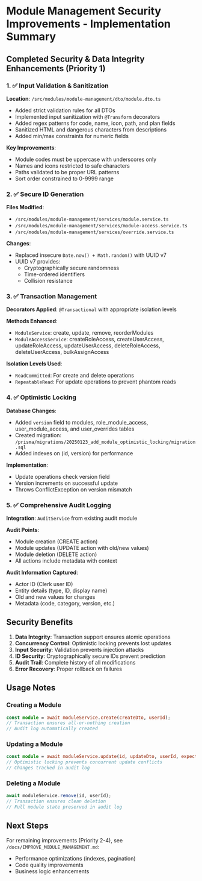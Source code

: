 # Module Management Security Improvements - Implementation Summary

## Completed Security & Data Integrity Enhancements (Priority 1)

### 1. ✅ Input Validation & Sanitization
**Location**: `/src/modules/module-management/dto/module.dto.ts`

- Added strict validation rules for all DTOs
- Implemented input sanitization with `@Transform` decorators
- Added regex patterns for code, name, icon, path, and plan fields
- Sanitized HTML and dangerous characters from descriptions
- Added min/max constraints for numeric fields

**Key Improvements**:
- Module codes must be uppercase with underscores only
- Names and icons restricted to safe characters
- Paths validated to be proper URL patterns
- Sort order constrained to 0-9999 range

### 2. ✅ Secure ID Generation
**Files Modified**:
- `/src/modules/module-management/services/module.service.ts`
- `/src/modules/module-management/services/module-access.service.ts`
- `/src/modules/module-management/services/override.service.ts`

**Changes**:
- Replaced insecure `Date.now() + Math.random()` with UUID v7
- UUID v7 provides:
  - Cryptographically secure randomness
  - Time-ordered identifiers
  - Collision resistance

### 3. ✅ Transaction Management
**Decorators Applied**: `@Transactional` with appropriate isolation levels

**Methods Enhanced**:
- `ModuleService`: create, update, remove, reorderModules
- `ModuleAccessService`: createRoleAccess, createUserAccess, updateRoleAccess, updateUserAccess, deleteRoleAccess, deleteUserAccess, bulkAssignAccess

**Isolation Levels Used**:
- `ReadCommitted`: For create and delete operations
- `RepeatableRead`: For update operations to prevent phantom reads

### 4. ✅ Optimistic Locking
**Database Changes**:
- Added `version` field to modules, role_module_access, user_module_access, and user_overrides tables
- Created migration: `/prisma/migrations/20250123_add_module_optimistic_locking/migration.sql`
- Added indexes on (id, version) for performance

**Implementation**:
- Update operations check version field
- Version increments on successful update
- Throws ConflictException on version mismatch

### 5. ✅ Comprehensive Audit Logging
**Integration**: `AuditService` from existing audit module

**Audit Points**:
- Module creation (CREATE action)
- Module updates (UPDATE action with old/new values)
- Module deletion (DELETE action)
- All actions include metadata with context

**Audit Information Captured**:
- Actor ID (Clerk user ID)
- Entity details (type, ID, display name)
- Old and new values for changes
- Metadata (code, category, version, etc.)

## Security Benefits

1. **Data Integrity**: Transaction support ensures atomic operations
2. **Concurrency Control**: Optimistic locking prevents lost updates
3. **Input Security**: Validation prevents injection attacks
4. **ID Security**: Cryptographically secure IDs prevent prediction
5. **Audit Trail**: Complete history of all modifications
6. **Error Recovery**: Proper rollback on failures

## Usage Notes

### Creating a Module
```typescript
const module = await moduleService.create(createDto, userId);
// Transaction ensures all-or-nothing creation
// Audit log automatically created
```

### Updating a Module
```typescript
const module = await moduleService.update(id, updateDto, userId, expectedVersion);
// Optimistic locking prevents concurrent update conflicts
// Changes tracked in audit log
```

### Deleting a Module
```typescript
await moduleService.remove(id, userId);
// Transaction ensures clean deletion
// Full module state preserved in audit log
```

## Next Steps

For remaining improvements (Priority 2-4), see `/docs/IMPROVE_MODULE_MANAGEMENT.md`:
- Performance optimizations (indexes, pagination)
- Code quality improvements
- Business logic enhancements